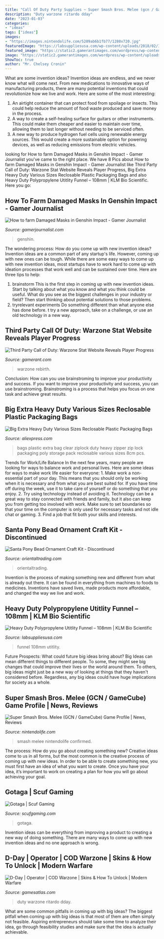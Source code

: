```yaml
---
title: "Call Of Duty Party Supplies ~ Super Smash Bros. Melee (gcn / Gamecube) Game Profile"
description: "Duty warzone ritardo dday"
date: "2023-01-03"
categories:
- "ideas"
tags: ["ideas"]
images:
- "https://images.nintendolife.com/5209ab6b1fb77/1280x720.jpg"
featuredImage: "https://labsuppliesusa.com/wp-content/uploads/2018/02/IMG_4460-768x791.jpg"
featured_image: "https://static2.gamerantimages.com/wordpress/wp-content/uploads/2021/01/warzone-rebirth-characters-close-up.jpg"
image: "https://static2.gamerantimages.com/wordpress/wp-content/uploads/2021/01/warzone-rebirth-characters-close-up.jpg"
ShowToc: true
author: "Mr. Chelsey Cronin"
---
```



What are some invention ideas?
Invention ideas are endless, and we never know what will come next. From new medications to innovative ways of manufacturing products, there are many potential inventions that could revolutionize how we live and work. Here are some of the most interesting: 
1. An airtight container that can protect food from spoilage or insects. This could help reduce the amount of food waste produced and save money in the process. 
2. A way to create a self-healing surface for guitars or other instruments. This could make them cheaper and easier to maintain over time, allowing them to last longer without needing to be serviced often. 
3. A new way to produce hydrogen fuel cells using renewable energy sources. This would create a more sustainable option for powering devices, as well as reducing emissions from electric vehicles. 

	

		
looking for How to farm Damaged Masks in Genshin Impact - Gamer Journalist you've came to the right place. We have 8 Pics about How to farm Damaged Masks in Genshin Impact - Gamer Journalist like Third Party Call of Duty: Warzone Stat Website Reveals Player Progress, Big Extra Heavy Duty Various Sizes Reclosable Plastic Packaging Bags and also Heavy Duty Polypropylene Utitlity Funnel – 108mm | KLM Bio Scientific. Here you go:
		
    
## How To Farm Damaged Masks In Genshin Impact - Gamer Journalist

<img loading=lazy src="https://cdn.gamerjournalist.com/primary/2020/11/How-to-farm-Damaged-Masks-in-Genshin-Impact.jpg" onerror="this.onerror=null;this.src='https://tse1.mm.bing.net/th?id=OIP.9_CTcgAsCBwTkiJ8RCQtJgHaEK&amp;pid=15.1';" alt="How to farm Damaged Masks in Genshin Impact - Gamer Journalist">

_Source: gamerjournalist.com_

>genshin. 

	

The wondering process: How do you come up with new invention ideas?
Invention ideas are a common part of any startup's life. However, coming up with new ones can be tough. While there are some easy ways to come up with new invention ideas, most startups have to work hard to come up with ideation processes that work well and can be sustained over time. Here are three tips to help:
1) brainstorm
This is the first step in coming up with new invention ideas. Start by talking about what you know and what you think could be useful. What do you see as the biggest challenges in your industry or field? Then start thinking about potential solutions to those problems.
2) tryrelevant experiments
Do something different than what anyone else has done before. t try a new approach, take on a challenge, or use an old technology in a new way.

    
## Third Party Call Of Duty: Warzone Stat Website Reveals Player Progress

<img loading=lazy src="https://static2.gamerantimages.com/wordpress/wp-content/uploads/2021/01/warzone-rebirth-characters-close-up.jpg" onerror="this.onerror=null;this.src='https://tse3.mm.bing.net/th?id=OIP.VrNJqbgIB5i0g8Zzp0P6xgHaDt&amp;pid=15.1';" alt="Third Party Call of Duty: Warzone Stat Website Reveals Player Progress">

_Source: gamerant.com_

>warzone rebirth. 

	

Conclusion: How can you use brainstroming to improve your productivity and success.
If you want to improve your productivity and success, you can use brainstroming. Brainstroming is a process that helps you focus on one task and achieve great results.

    
## Big Extra Heavy Duty Various Sizes Reclosable Plastic Packaging Bags

<img loading=lazy src="https://ae01.alicdn.com/kf/HTB1ttZOlrGYBuNjy0Foq6AiBFXa4/Big-Extra-Heavy-Duty-Various-Sizes-Reclosable-Plastic-Packaging-Bags-Zip-Lock-Poly-bags-Zipper-Clear.jpg" onerror="this.onerror=null;this.src='https://tse2.mm.bing.net/th?id=OIP.LkEmZ8HyBromLS2zbAsLLQHaHc&amp;pid=15.1';" alt="Big Extra Heavy Duty Various Sizes Reclosable Plastic Packaging Bags">

_Source: aliexpress.com_

>bags plastic extra bag clear ziplock duty heavy zipper zip lock packaging poly storage pack reclosable various sizes 8cm pcs. 

	

Trends for Work/Life Balance
In the next few years, many people are looking for ways to balance work and personal lives. Here are some ideas for ways to make work life easier for everyone: 1. Make work a non-essential part of your day. This means that you should only be working when it is necessary and from what you are best suited for. If you have time off during the week, use it to take care of yourself or do something that you enjoy. 2. Try using technology instead of avoiding it. Technology can be a great way to stay connected with friends and family, but it also can keep you from getting too involved with work. Make sure to set boundaries so that your time on the computer is only used for necessary tasks and not idle chat or gaming. 3. Find a job that fit both your skills and interests.

    
## Santa Pony Bead Ornament Craft Kit - Discontinued

<img loading=lazy src="https://s7.orientaltrading.com/is/image/OrientalTrading/48_6391?$PDP_VIEWER_IMAGE$" onerror="this.onerror=null;this.src='https://tse1.mm.bing.net/th?id=OIP.gc8I-qV5hxQZGe0DWw2qHAHaHa&amp;pid=15.1';" alt="Santa Pony Bead Ornament Craft Kit - Discontinued">

_Source: orientaltrading.com_

>orientaltrading. 

	

Invention is the process of making something new and different from what is already out there. It can be found in everything from machines to foods to medicines. Inventions have saved lives, made products more affordable, and changed the way we live and work.

    
## Heavy Duty Polypropylene Utitlity Funnel – 108mm | KLM Bio Scientific

<img loading=lazy src="https://labsuppliesusa.com/wp-content/uploads/2018/02/IMG_4460-768x791.jpg" onerror="this.onerror=null;this.src='https://tse2.mm.bing.net/th?id=OIP.J-dTrb2IgTkXxPRPbAY5vwHaHo&amp;pid=15.1';" alt="Heavy Duty Polypropylene Utitlity Funnel – 108mm | KLM Bio Scientific">

_Source: labsuppliesusa.com_

>funnel 108mm utitlity. 

	

Future Prospects: What could future big ideas bring about?
Big Ideas can mean different things to different people. To some, they might see big changes that could improve their lives or the world around them. To others, big ideas might just be a new way of looking at things that they haven't considered before. Regardless, any big ideas could have huge implications for society as a whole.

    
## Super Smash Bros. Melee (GCN / GameCube) Game Profile | News, Reviews

<img loading=lazy src="https://images.nintendolife.com/5209ab6b1fb77/1280x720.jpg" onerror="this.onerror=null;this.src='https://tse2.mm.bing.net/th?id=OIP.CJxYE04X_fmdro-n5or_sAHaEK&amp;pid=15.1';" alt="Super Smash Bros. Melee (GCN / GameCube) Game Profile | News, Reviews">

_Source: nintendolife.com_

>smash melee nintendolife confirmed. 

	

The process: How do you go about creating something new?
Creative ideas come to us in all forms, but the most common is the creative process of coming up with new ideas. In order to be able to create something new, you must first have an idea of what you want to create. Once you have your idea, it’s important to work on creating a plan for how you will go about achieving your goal.

    
## Gotaga | Scuf Gaming

<img loading=lazy src="https://scufgaming.com/media/wysiwyg/affiliates_v2/gotaga/affiliate_detail_gotaga_gallery_3_1.jpg" onerror="this.onerror=null;this.src='https://tse4.mm.bing.net/th?id=OIP.RT31p6Kk87HycWrX7PrAKwHaHa&amp;pid=15.1';" alt="Gotaga | Scuf Gaming">

_Source: scufgaming.com_

>gotaga. 

	

Invention ideas can be everything from improving a product to creating a new way of doing something. There are many ways to come up with new invention ideas and no one approach is wrong.

    
## D-Day | Operator | COD Warzone | Skins &amp; How To Unlock | Modern Warfare

<img loading=lazy src="https://www.gamesatlas.com/images/cod-modern-warfare/operators/skins/ui_loot_operator_west_dday_6_2.png" onerror="this.onerror=null;this.src='https://tse3.mm.bing.net/th?id=OIP.xlaPyFdZRM7BQTCxhYAiFwAAAA&amp;pid=15.1';" alt="D-Day | Operator | COD Warzone | Skins &amp; How To Unlock | Modern Warfare">

_Source: gamesatlas.com_

>duty warzone ritardo dday. 

	

What are some common pitfalls in coming up with big ideas?
The biggest pitfall when coming up with big ideas is that most of them are often simply not feasible. Aspiring entrepreneurs should take some time to analyze their idea, go through feasibility studies and make sure that the idea is actually achievable.

